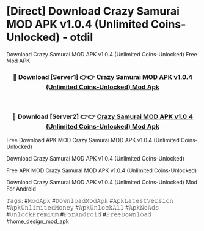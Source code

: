# [Direct] Download Crazy Samurai MOD APK v1.0.4 (Unlimited Coins-Unlocked) - otdil
Download Crazy Samurai MOD APK v1.0.4 (Unlimited Coins-Unlocked) Free Mod APK

<div align="center">
<h3>🔴 Download [Server1] 👉👉 <a href="https://apk-comot.site?title=Crazy_Samurai_MOD_APK_v1.0.4_(Unlimited_Coins-Unlocked)">Crazy Samurai MOD APK v1.0.4 (Unlimited Coins-Unlocked) Mod Apk</a></h3><br>

<h3>🔴 Download [Server2] 👉👉 <a href="https://apk-comot.site?title=Crazy_Samurai_MOD_APK_v1.0.4_(Unlimited_Coins-Unlocked)">Crazy Samurai MOD APK v1.0.4 (Unlimited Coins-Unlocked) Mod Apk</a></h3>
</div>


Free Download APK MOD Crazy Samurai MOD APK v1.0.4 (Unlimited Coins-Unlocked)

Download Crazy Samurai MOD APK v1.0.4 (Unlimited Coins-Unlocked) 

Free APK MOD Crazy Samurai MOD APK v1.0.4 (Unlimited Coins-Unlocked) 

Download Crazy Samurai MOD APK v1.0.4 (Unlimited Coins-Unlocked) Mod For Android

𝚃𝚊𝚐𝚜: #𝙼𝚘𝚍𝙰𝚙𝚔 #𝙳𝚘𝚠𝚗𝚕𝚘𝚊𝚍𝙼𝚘𝚍𝙰𝚙𝚔 #𝙰𝚙𝚔𝙻𝚊𝚝𝚎𝚜𝚝𝚅𝚎𝚛𝚜𝚒𝚘𝚗 #𝙰𝚙𝚔𝚄𝚗𝚕𝚒𝚖𝚒𝚝𝚎𝚍𝙼𝚘𝚗𝚎𝚢 #𝙰𝚙𝚔𝚄𝚗𝚕𝚘𝚌𝚔𝙰𝚕𝚕 #𝙰𝚙𝚔𝙽𝚘𝙰𝚍𝚜 #𝚄𝚗𝚕𝚘𝚌𝚔𝙿𝚛𝚎𝚖𝚒𝚞𝚖 #𝙵𝚘𝚛𝙰𝚗𝚍𝚛𝚘𝚒𝚍 #𝙵𝚛𝚎𝚎𝙳𝚘𝚠𝚗𝚕𝚘𝚊𝚍 #home_design_mod_apk